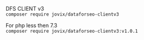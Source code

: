 DFS CLIENT v3
</br>
`composer require jovix/dataforseo-clientv3`

For php less then 7.3 </br>
`composer require jovix/dataforseo-clientv3:v1.0.1`

